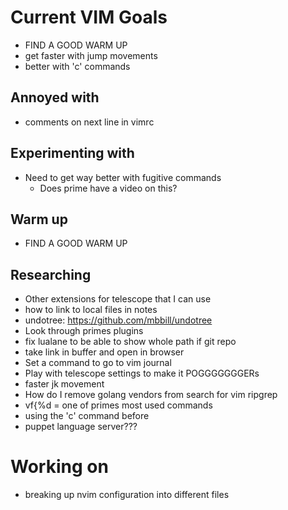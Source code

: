 # Current VIM Goals
- FIND A GOOD WARM UP
- get faster with jump movements
- better with 'c' commands

## Annoyed with
- comments on next line in vimrc

## Experimenting with
- Need to get way better with fugitive commands
    - Does prime have a video on this?

## Warm up
- FIND A GOOD WARM UP

## Researching
- Other extensions for telescope that I can use
- how to link to local files in notes
- undotree: https://github.com/mbbill/undotree
- Look through primes plugins
- fix lualane to be able to show whole path if git repo
- take link in buffer and open in browser
- Set a command to go to vim journal
- Play with telescope settings to make it POGGGGGGGERs
- faster jk movement
- How do I remove golang vendors from search for vim ripgrep
- vf{%d = one of primes most used commands
- using the 'c' command before
- puppet language server???

# Working on
- breaking up nvim configuration into different files
